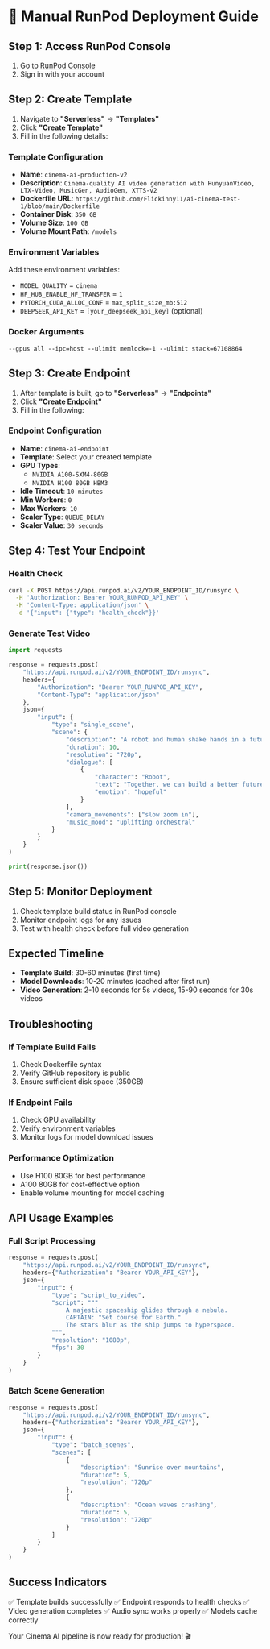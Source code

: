 # 🚀 Manual RunPod Deployment Guide

## Step 1: Access RunPod Console
1. Go to [RunPod Console](https://runpod.io/console)
2. Sign in with your account

## Step 2: Create Template
1. Navigate to **"Serverless"** → **"Templates"**
2. Click **"Create Template"**
3. Fill in the following details:

### Template Configuration
- **Name**: `cinema-ai-production-v2`
- **Description**: `Cinema-quality AI video generation with HunyuanVideo, LTX-Video, MusicGen, AudioGen, XTTS-v2`
- **Dockerfile URL**: `https://github.com/Flickinny11/ai-cinema-test-1/blob/main/Dockerfile`
- **Container Disk**: `350 GB`
- **Volume Size**: `100 GB`
- **Volume Mount Path**: `/models`

### Environment Variables
Add these environment variables:
- `MODEL_QUALITY` = `cinema`
- `HF_HUB_ENABLE_HF_TRANSFER` = `1`
- `PYTORCH_CUDA_ALLOC_CONF` = `max_split_size_mb:512`
- `DEEPSEEK_API_KEY` = `[your_deepseek_api_key]` (optional)

### Docker Arguments
```
--gpus all --ipc=host --ulimit memlock=-1 --ulimit stack=67108864
```

## Step 3: Create Endpoint
1. After template is built, go to **"Serverless"** → **"Endpoints"**
2. Click **"Create Endpoint"**
3. Fill in the following:

### Endpoint Configuration
- **Name**: `cinema-ai-endpoint`
- **Template**: Select your created template
- **GPU Types**:
  - `NVIDIA A100-SXM4-80GB`
  - `NVIDIA H100 80GB HBM3`
- **Idle Timeout**: `10 minutes`
- **Min Workers**: `0`
- **Max Workers**: `10`
- **Scaler Type**: `QUEUE_DELAY`
- **Scaler Value**: `30 seconds`

## Step 4: Test Your Endpoint

### Health Check
```bash
curl -X POST https://api.runpod.ai/v2/YOUR_ENDPOINT_ID/runsync \
  -H 'Authorization: Bearer YOUR_RUNPOD_API_KEY' \
  -H 'Content-Type: application/json' \
  -d '{"input": {"type": "health_check"}}'
```

### Generate Test Video
```python
import requests

response = requests.post(
    "https://api.runpod.ai/v2/YOUR_ENDPOINT_ID/runsync",
    headers={
        "Authorization": "Bearer YOUR_RUNPOD_API_KEY",
        "Content-Type": "application/json"
    },
    json={
        "input": {
            "type": "single_scene",
            "scene": {
                "description": "A robot and human shake hands in a futuristic city",
                "duration": 10,
                "resolution": "720p",
                "dialogue": [
                    {
                        "character": "Robot",
                        "text": "Together, we can build a better future.",
                        "emotion": "hopeful"
                    }
                ],
                "camera_movements": ["slow zoom in"],
                "music_mood": "uplifting orchestral"
            }
        }
    }
)

print(response.json())
```

## Step 5: Monitor Deployment
1. Check template build status in RunPod console
2. Monitor endpoint logs for any issues
3. Test with health check before full video generation

## Expected Timeline
- **Template Build**: 30-60 minutes (first time)
- **Model Downloads**: 10-20 minutes (cached after first run)
- **Video Generation**: 2-10 seconds for 5s videos, 15-90 seconds for 30s videos

## Troubleshooting

### If Template Build Fails
1. Check Dockerfile syntax
2. Verify GitHub repository is public
3. Ensure sufficient disk space (350GB)

### If Endpoint Fails
1. Check GPU availability
2. Verify environment variables
3. Monitor logs for model download issues

### Performance Optimization
- Use H100 80GB for best performance
- A100 80GB for cost-effective option
- Enable volume mounting for model caching

## API Usage Examples

### Full Script Processing
```python
response = requests.post(
    "https://api.runpod.ai/v2/YOUR_ENDPOINT_ID/runsync",
    headers={"Authorization": "Bearer YOUR_API_KEY"},
    json={
        "input": {
            "type": "script_to_video",
            "script": """
                A majestic spaceship glides through a nebula.
                CAPTAIN: "Set course for Earth."
                The stars blur as the ship jumps to hyperspace.
            """,
            "resolution": "1080p",
            "fps": 30
        }
    }
)
```

### Batch Scene Generation
```python
response = requests.post(
    "https://api.runpod.ai/v2/YOUR_ENDPOINT_ID/runsync",
    headers={"Authorization": "Bearer YOUR_API_KEY"},
    json={
        "input": {
            "type": "batch_scenes",
            "scenes": [
                {
                    "description": "Sunrise over mountains",
                    "duration": 5,
                    "resolution": "720p"
                },
                {
                    "description": "Ocean waves crashing",
                    "duration": 5,
                    "resolution": "720p"
                }
            ]
        }
    }
)
```

## Success Indicators
✅ Template builds successfully
✅ Endpoint responds to health checks
✅ Video generation completes
✅ Audio sync works properly
✅ Models cache correctly

Your Cinema AI pipeline is now ready for production! 🎬
